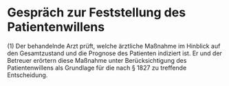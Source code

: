 # Gespräch zur Feststellung des Patientenwillens

(1) Der behandelnde Arzt prüft, welche ärztliche Maßnahme im Hinblick auf den Gesamtzustand und die Prognose des Patienten indiziert ist. Er und der Betreuer erörtern diese Maßnahme unter Berücksichtigung des Patientenwillens als Grundlage für die nach § 1827 zu treffende Entscheidung.
